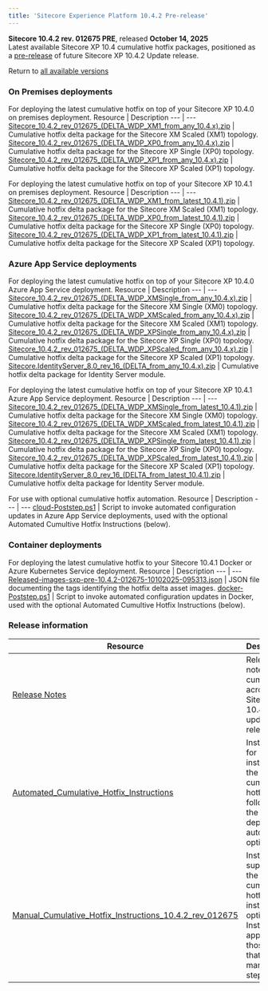 ```yaml
---
title: 'Sitecore Experience Platform 10.4.2 Pre-release'
---
```

**Sitecore 10.4.2 rev. 012675 PRE**, released **October 14, 2025**\
Latest available Sitecore XP 10.4 cumulative hotfix packages, positioned as a [pre-release](https://doc.sitecore.com/xp/en/developers/104/platform-administration-and-architecture/sitecore-xp-pre-releases.html) of future Sitecore XP 10.4.2 Update release.

Return to [all available versions](/downloads/Sitecore_Experience_Platform)

### On Premises deployments

For deploying the latest cumulative hotfix on top of your Sitecore XP 10.4.0 on premises deployment.
Resource | Description
--- | ---
[Sitecore_10.4.2_rev_012675_(DELTA_WDP_XM1_from_any_10.4.x).zip](<link>) | Cumulative hotfix delta package for the Sitecore XM Scaled (XM1) topology.
[Sitecore_10.4.2_rev_012675_(DELTA_WDP_XP0_from_any_10.4.x).zip](<link>) | Cumulative hotfix delta package for the Sitecore XP Single (XP0) topology.
[Sitecore_10.4.2_rev_012675_(DELTA_WDP_XP1_from_any_10.4.x).zip](<link>) | Cumulative hotfix delta package for the Sitecore XP Scaled (XP1) topology.

For deploying the latest cumulative hotfix on top of your Sitecore XP 10.4.1 on premises deployment.
Resource | Description
--- | ---
[Sitecore_10.4.2_rev_012675_(DELTA_WDP_XM1_from_latest_10.4.1).zip](<link>) | Cumulative hotfix delta package for the Sitecore XM Scaled (XM1) topology.
[Sitecore_10.4.2_rev_012675_(DELTA_WDP_XP0_from_latest_10.4.1).zip](<link>) | Cumulative hotfix delta package for the Sitecore XP Single (XP0) topology.
[Sitecore_10.4.2_rev_012675_(DELTA_WDP_XP1_from_latest_10.4.1).zip](<link>) | Cumulative hotfix delta package for the Sitecore XP Scaled (XP1) topology. 

### Azure App Service deployments

For deploying the latest cumulative hotfix on top of your Sitecore XP 10.4.0 Azure App Service deployment.
Resource | Description
--- | ---
[Sitecore_10.4.2_rev_012675_(DELTA_WDP_XMSingle_from_any_10.4.x).zip](<link>) | Cumulative hotfix delta package for the Sitecore XM Single (XM0) topology.
[Sitecore_10.4.2_rev_012675_(DELTA_WDP_XMScaled_from_any_10.4.x).zip](<link>) | Cumulative hotfix delta package for the Sitecore XM Scaled (XM1) topology.
[Sitecore_10.4.2_rev_012675_(DELTA_WDP_XPSingle_from_any_10.4.x).zip](<link>) | Cumulative hotfix delta package for the Sitecore XP Single (XP0) topology.
[Sitecore_10.4.2_rev_012675_(DELTA_WDP_XPScaled_from_any_10.4.x).zip](<link>) | Cumulative hotfix delta package for the Sitecore XP Scaled (XP1) topology.
[Sitecore.IdentityServer_8.0_rev_16_(DELTA_from_any_10.4.x).zip](<link>) | Cumulative hotfix delta package for Identity Server module.


For deploying the latest cumulative hotfix on top of your Sitecore XP 10.4.1 Azure App Service deployment.
Resource | Description
--- | ---
[Sitecore_10.4.2_rev_012675_(DELTA_WDP_XMSingle_from_latest_10.4.1).zip](<link>) | Cumulative hotfix delta package for the Sitecore XM Single (XM0) topology.
[Sitecore_10.4.2_rev_012675_(DELTA_WDP_XMScaled_from_latest_10.4.1).zip](<link>) | Cumulative hotfix delta package for the Sitecore XM Scaled (XM1) topology.
[Sitecore_10.4.2_rev_012675_(DELTA_WDP_XPSingle_from_latest_10.4.1).zip](<link>) | Cumulative hotfix delta package for the Sitecore XP Single (XP0) topology.
[Sitecore_10.4.2_rev_012675_(DELTA_WDP_XPScaled_from_latest_10.4.1).zip](<link>) | Cumulative hotfix delta package for the Sitecore XP Scaled (XP1) topology.
[Sitecore.IdentityServer_8.0_rev_16_(DELTA_from_latest_10.4.1).zip](<link>) | Cumulative hotfix delta package for Identity Server module.

For use with optional cumulative hotfix automation.
Resource | Description
--- | ---
[cloud-Poststep.ps1](<link>) | Script to invoke automated configuration updates in Azure App Service deployments, used with the optional Automated Cumultive Hotfix Instructions (below).

### Container deployments

For deploying the latest cumulative hotfix to your Sitecore 10.4.1 Docker or Azure Kubernetes Service deployment.
Resource | Description
--- | ---
[Released-images-sxp-pre-10.4.2-012675-10102025-095313.json](<link>) | JSON file documenting the tags identifying the hotfix delta asset images.
[docker-Poststep.ps1](<link>) | Script to invoke automated configuration updates in Docker, used with the optional Automated Cumultive Hotfix Instructions (below).

### Release information

Resource | Description
--- | ---
[Release Notes](/downloads/Sitecore_Experience_Platform/104/Sitecore_Experience_Platform_104_Update2_Pre-release/Release_Notes) | Release notes, cumulated across all Sitecore XP 10.4 update releases.
[Automated_Cumulative_Hotfix_Instructions](<link>) | Instructions for installing the cumulative hotfix following the deployment automation option.
[Manual_Cumulative_Hotfix_Instructions_10.4.2_rev_012675](<link>) | Instructions supporting the manual cumulative hotfix installation option. Instructions apply to those fixes that require manual steps.